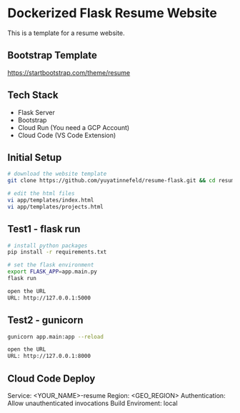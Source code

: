 # Dockerized Flask Resume Website
This is a template for a resume website.
## Bootstrap Template
https://startbootstrap.com/theme/resume

## Tech Stack
- Flask Server
- Bootstrap
- Cloud Run (You need a GCP Account)
- Cloud Code (VS Code Extension)

## Initial Setup
```bash
# download the website template
git clone https://github.com/yuyatinnefeld/resume-flask.git && cd resume-flask

# edit the html files
vi app/templates/index.html
vi app/templates/projects.html
```

## Test1 - flask run
```bash
# install python packages
pip install -r requirements.txt

# set the flask environment
export FLASK_APP=app.main.py
flask run

open the URL
URL: http://127.0.0.1:5000
```

## Test2 - gunicorn 
```bash
gunicorn app.main:app --reload

open the URL
URL: http://127.0.0.1:8000
```

## Cloud Code Deploy
Service: <YOUR_NAME>-resume
Region: <GEO_REGION>
Authentication: Allow unauthenticated invocations
Build Enviroment: local
